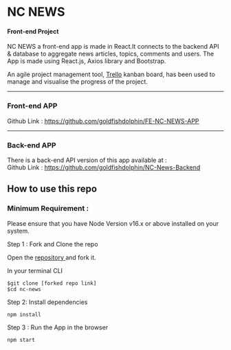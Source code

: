 # NC NEWS 
#### Front-end Project

NC NEWS a front-end app is made in React.It connects to the backend API & database to aggregate news articles, topics, comments and users.
The App is made using React.js, Axios library and Bootstrap. 

An agile project management tool, [Trello](https://trello.com/b/UlVwusg5/create-nc-news-app) kanban board, has been used to manage and visualise the progress of the project.

---
### Front-end APP


Github Link : https://github.com/goldfishdolphin/FE-NC-NEWS-APP

---
### Back-end APP
There is a back-end API version of this app available at :           
Github Link : https://github.com/goldfishdolphin/NC-News-Backend


## How to use this repo
### Minimum Requirement : 
Please ensure that you have Node Version v16.x or above installed on your system.

Step 1 :
Fork and Clone the repo

Open the [repository ](https://github.com/goldfishdolphin/FE-NC-NEWS-APP) and fork it. 

In your terminal CLI
```
$git clone [forked repo link]
$cd nc-news
```

Step 2: Install dependencies

```npm install```

Step 3 : Run the App in the browser

```npm start```

